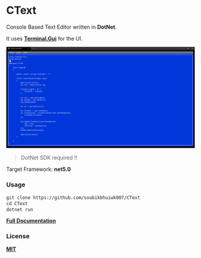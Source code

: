 # CText
Console Based Text Editor written in **DotNet**.

It uses **[Terminal.Gui](https://github.com/migueldeicaza/gui.cs)** for the UI.

![](./doc/sample.png)

> DotNet SDK required !!

Target Framework: **net5.0**

### Usage
```shell
git clone https://github.com/soubikbhuiwk007/CText
cd CText
dotnet run
```

**[Full Documentation](doc/Readme.md)**

### License
**[MIT](LICENSE)**